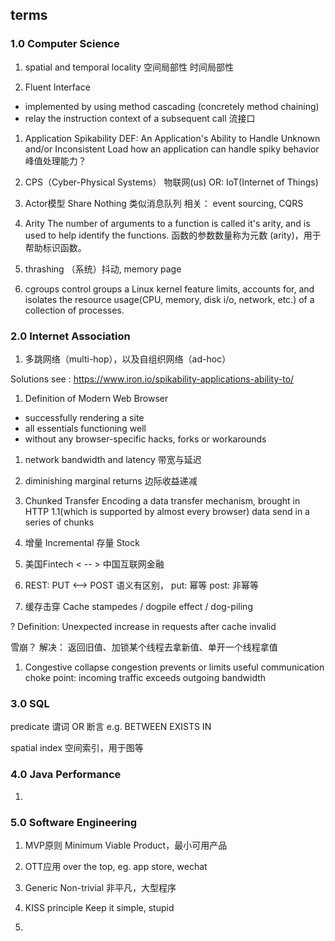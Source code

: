 ## terms

### 1.0 Computer Science
1. spatial and temporal locality
空间局部性
时间局部性

1. Fluent Interface
- implemented by using method cascading (concretely method chaining)
- relay the instruction context of a subsequent call
流接口

1. Application Spikability
DEF: An Application's Ability to Handle Unknown and/or Inconsistent Load
how an application can handle spiky behavior
峰值处理能力？

1. CPS（Cyber-Physical Systems）
物联网(us)
OR: IoT(Internet of Things)

1. Actor模型
Share Nothing 
类似消息队列 
相关： event sourcing, CQRS

1. Arity
The number of arguments to a function is called it's arity, and is used to help identify the functions. 
函数的参数数量称为元数 (arity)，用于帮助标识函数。

1. thrashing
（系统）抖动, memory page 

1. cgroups
control groups
a Linux kernel feature
limits, accounts for, and isolates the resource usage(CPU, memory, disk i/o, network, etc.) of a collection of processes.

### 2.0 Internet Association
1. 多跳网络（multi-hop），以及自组织网络（ad-hoc）

Solutions see : https://www.iron.io/spikability-applications-ability-to/

1. Definition of Modern Web Browser
- successfully rendering a site
- all essentials functioning well
- without any browser-specific hacks, forks or workarounds

1. network bandwidth and latency
带宽与延迟

1. diminishing marginal returns
边际收益递减

1. Chunked Transfer Encoding
a data transfer mechanism, brought in HTTP 1.1(which is supported by almost every browser)
data send in a series of chunks


1. 增量 Incremental
存量 Stock

1. 美国Fintech < -- > 中国互联网金融

1. REST: PUT <--> POST
语义有区别，
put: 幂等
post: 非幂等

1. 缓存击穿
Cache stampedes / dogpile effect / dog-piling

? Definition: Unexpected increase in requests after cache invalid

雪崩？
解决：
返回旧值、加锁某个线程去拿新值、单开一个线程拿值

1. Congestive collapse
congestion prevents or limits useful communication
choke point: incoming traffic exceeds outgoing bandwidth

### 3.0 SQL
predicate 谓词
OR 断言
e.g. BETWEEN EXISTS IN

spatial index
空间索引，用于图等

### 4.0 Java Performance
1. 

### 5.0 Software Engineering
1. MVP原则
 Minimum Viable Product，最小可用产品
 
2. OTT应用
 over the top, eg. app store, wechat 
 
3. Generic
Non-trivial   非平凡，大型程序

4. KISS principle
Keep it simple, stupid
   
5.  